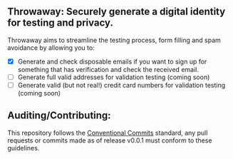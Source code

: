 ## Throwaway: Securely generate a digital identity for testing and privacy.

Throwaway aims to streamline the testing process, form filling and spam avoidance by allowing you to:

- [x] Generate and check disposable emails if you want to sign up for something that has verification and check the received email.
- [ ] Generate full valid addresses for validation testing (coming soon)
- [ ] Generate valid (but not real!) credit card numbers for validation testing (coming soon)

## Auditing/Contributing:
This repository follows the [Conventional Commits](https://www.conventionalcommits.org/) standard, any pull requests or commits made as of release v0.0.1 must conform to these guidelines.
